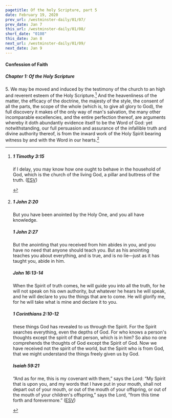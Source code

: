 ```yaml
---
pagetitle: Of the holy Scripture, part 5
date: February 19, 2020
prev_url: /westminster-daily/01/07/
prev_date: Jan 7
this_url: /westminster-daily/01/08/
short_date: "0108"
this_date: Jan 8
next_url: /westminster-daily/01/09/
next_date: Jan 9
---
```


#### Confession of Faith

##### Chapter 1: Of the Holy Scripture

<span class="q">5.</span> We may be moved and induced by the testimony of the church to an high and reverent esteem of the Holy Scripture.[^fnref:wcf1] And the heavenliness of the matter, the efficacy of the doctrine, the majesty of the style, the consent of all the parts, the scope of the whole (which is, to give all glory to God), the full discovery it makes of the only way of man's salvation, the many other incomparable excellencies, and the entire perfection thereof, are arguments whereby it doth abundantly evidence itself to be the Word of God: yet notwithstanding, our full persuasion and assurance of the infallible truth and divine authority thereof, is from the inward work of the Holy Spirit bearing witness by and with the Word in our hearts.[^fnref:wcf2]

[^fnref:wcf1]: <div class="esv"><h5>1 Timothy 3:15</h5> <div class="esv-text"><p id="p54003015.01-1">if I delay, you may know how one ought to behave in the household of God, which is the church of the living God, a pillar and buttress of the truth.  (<a href="http://www.esv.org" class="copyright">ESV</a>)</p> </div> </div>

[^fnref:wcf2]: <div class="esv"><h5>1 John 2:20</h5> <div class="esv-text"><p id="p62002020.01-1">But you have been anointed by the Holy One, and you all have knowledge.</p> </div><h5>1 John 2:27</h5> <div class="esv-text"><p id="p62002027.01-2">But the anointing that you received from him abides in you, and you have no need that anyone should teach you. But as his anointing teaches you about everything, and is true, and is no lie&#8212;just as it has taught you, abide in him.</p> </div><h5>John 16:13-14</h5> <div class="esv-text"><p id="p43016013.01-3"><span class="woc">When the Spirit of truth comes, he will guide you into all the truth, for he will not speak on his own authority, but whatever he hears he will speak, and he will declare to you the things that are to come.</span> <span class="woc">He will glorify me, for he will take what is mine and declare it to you.</span></p> </div><h5>1 Corinthians 2:10-12</h5> <div class="esv-text"><p class="same-paragraph" id="p46002010.01-4">these things God has revealed to us through the Spirit. For the Spirit searches everything, even the depths of God. For who knows a person's thoughts except the spirit of that person, which is in him? So also no one comprehends the thoughts of God except the Spirit of God. Now we have received not the spirit of the world, but the Spirit who is from God, that we might understand the things freely given us by God.</p> </div><h5>Isaiah 59:21</h5> <div class="esv-text"><p class="same-paragraph" id="p23059021.01-5">&#8220;And as for me, this is my covenant with them,&#8221; says the <span class="small-caps">Lord</span>: &#8220;My Spirit that is upon you, and my words that I have put in your mouth, shall not depart out of your mouth, or out of the mouth of your offspring, or out of the mouth of your children's offspring,&#8221; says the <span class="small-caps">Lord</span>, &#8220;from this time forth and forevermore.&#8221;  (<a href="http://www.esv.org" class="copyright">ESV</a>)</p> </div> </div>

